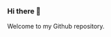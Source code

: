### Hi there 👋
Welcome to my Github repository.

<!--
**arvindkumar544/arvindkumar544** is a ✨ _special_ ✨ repository because its `README.md` (this file) appears on your GitHub profile.

Here are some ideas to get you started:

- 🔭 I’m currently working on jira application
- 🌱 I’m currently learning Devops
- 👯 I’m looking to collaborate on ...
- 🤔 I’m looking for help with ...
- 💬 Ask me about JIRA,Docker
- 📫 How to reach me: ...
- 😄 Pronouns: ...Him/his
- ⚡ Fun fact: ...
-->
